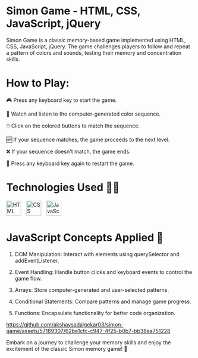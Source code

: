 # Simon Game - HTML, CSS, JavaScript, jQuery

Simon Game is a classic memory-based game implemented using HTML, CSS, JavaScript, jQuery. The game challenges players to follow and repeat a pattern of colors and sounds, testing their memory and concentration skills.

# How to Play:

🎮 Press any keyboard key to start the game.

🌈 Watch and listen to the computer-generated color sequence.

🖱️ Click on the colored buttons to match the sequence.

🆙 If your sequence matches, the game proceeds to the next level.

❌ If your sequence doesn't match, the game ends.

🔄 Press any keyboard key again to restart the game.



# Technologies Used 👨‍💻

<p align="left">
<img  alt="HTML" width="40px" style="padding-right:10px;" src="https://cdn.jsdelivr.net/gh/devicons/devicon/icons/html5/html5-plain.svg" />
<img  alt="CSS" width="40px" style="padding-right:10px;" src="https://cdn.jsdelivr.net/gh/devicons/devicon/icons/css3/css3-plain.svg" />
<img  alt="JavaScript" width="40px" style="padding-right:10px;" src="https://cdn.jsdelivr.net/gh/devicons/devicon/icons/javascript/javascript-plain.svg" />
</p>

# JavaScript Concepts Applied 🧮

1. DOM Manipulation: Interact with elements using querySelector and addEventListener.

2. Event Handling: Handle button clicks and keyboard events to control the game flow.

3. Arrays: Store computer-generated and user-selected patterns.

4. Conditional Statements: Compare patterns and manage game progress.

5. Functions: Encapsulate functionality for better code organization.

   

https://github.com/akshaysadalgekar03/simon-game/assets/57189307/62be1cfc-c947-4f25-b0b7-bb38ea751228



   

Embark on a journey to challenge your memory skills and enjoy the excitement of the classic Simon memory game! 🚀
